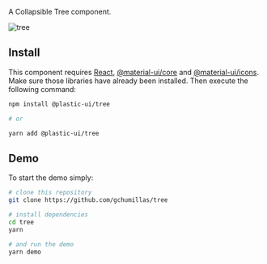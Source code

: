 A Collapsible Tree component.

![tree](https://user-images.githubusercontent.com/5312427/105874270-ae8ff780-5ffc-11eb-9eef-3b5cc27cb7cf.gif)

## Install

This component requires [React](https://www.npmjs.com/package/react), [@material-ui/core](https://www.npmjs.com/package/@material-ui/core) and [@material-ui/icons](https://www.npmjs.com/package/@material-ui/icons). Make sure those libraries have already been installed. Then execute the following command:

```bash
npm install @plastic-ui/tree

# or

yarn add @plastic-ui/tree
```

## Demo

To start the demo simply:

```bash
# clone this repository
git clone https://github.com/gchumillas/tree

# install dependencies
cd tree
yarn

# and run the demo
yarn demo
```